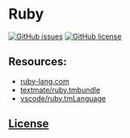 # Ruby 
[![GitHub issues](https://img.shields.io/github/issues/dunstontc/vscode-ruby-syntax.svg)](https://github.com/dunstontc/vscode-ruby-syntax/issues)
[![GitHub license](https://img.shields.io/badge/license-MIT-blue.svg)](https://github.com/dunstontc/vscode-ruby-syntax/blob/master/LICENSE) 

## Resources:
- [ruby-lang.com](https://www.ruby-lang.org/en/)
- [textmate/ruby.tmbundle](https://github.com/textmate/ruby.tmbundle/blob/master/Syntaxes/Ruby.plist)
- [vscode/ruby.tmLanguage](https://github.com/Microsoft/vscode/blob/master/extensions/ruby/syntaxes/ruby.tmLanguage.json)

## [License](https://github.com/dunstontc/vscode-ruby-syntax/blob/master/LICENSE)

